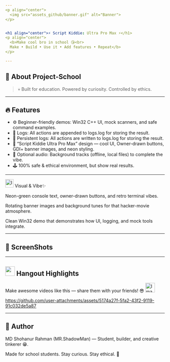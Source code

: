 ```yaml
---
<p align="center">
  <img src="assets_github/banner.gif" alt="Banner">
</p>


<h1 align="center">⚡ Script Kiddie: Ultra Pro Max ⚡</h1>
<p align="center">
  <b>Make cool bro in school 😘<br>
  Make • Build • Use it • Add features • Repeat</b>
</p>

---
```


## 🧩 About Project-School



> 💀 Built for education. Powered by curiosity. Controlled by ethics.

---

## 🔥 Features
- ⚙️ Beginner-friendly demos: Win32 C++ UI, mock scanners, and safe command examples.
- 🎯 Logs: All actions are appended to logs.log for storing the result.
- 📜 Persistent logs: All actions are written to logs.log for storing the result.
- 🚀 “Script Kiddie Ultra Pro Max” design — cool UI, Owner-drawn buttons, GDI+ banner images, and neon styling.
- 🎵 Optional audio: Background tracks (offline, local files) to complete the vibe.  
- 🕹️ 100% safe & ethical environment, but show real results.

---
<img width="26" height="26" alt="Image" src="https://github.com/user-attachments/assets/3a59a033-0db6-42b5-a632-ee98afaaa1c8" />  Visual & Vibe✨

Neon-green console text, owner-drawn buttons, and retro terminal vibes.

Rotating banner images and background tunes for that hacker-movie atmosphere.

Clean Win32 demo that demonstrates how UI, logging, and mock tools integrate.

---
## 📸 ScreenShots

---
## <img src="https://github.com/user-attachments/assets/2f310698-0663-47b2-888a-33408b75eac9" width="30" height="30"> Hangout Highlights
Make awesome videos like this — share them with your friends! 😎 <img width="30" height="30" alt="Image" src="https://github.com/user-attachments/assets/41584566-651f-4103-97a1-a3ed2d482a5c" />


<https://github.com/user-attachments/assets/5174a27f-5fa2-43f2-9119-91c032de5a87>

---
## 👋 Author

MD Shohanur Rahman (MR.ShadowMan) — Student, builder, and creative tinkerer 😁.

Made for school students. Stay curious. Stay ethical. 🚀
